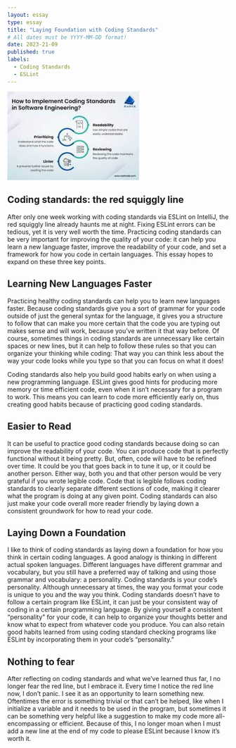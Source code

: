 ```yaml
---
layout: essay
type: essay
title: "Laying Foundation with Coding Standards"
# All dates must be YYYY-MM-DD format!
date: 2023-21-09
published: true
labels:
  - Coding Standards
  - ESLint
---
```


<img width="300px" class="rounded float-start pe-4" src="../img/coding.jpeg">

## Coding standards: the red squiggly line

After only one week working with coding standards via ESLint on IntelliJ, the red squiggly line already haunts me at night. Fixing ESLint errors can be tedious, yet it is very well worth the time. Practicing coding standards can be very important for improving the quality of your code: it can help you learn a new language faster, improve the readability of your code, and set a framework for how you code in certain languages. This essay hopes to expand on these three key points.

## Learning New Languages Faster

Practicing healthy coding standards can help you to learn new languages faster. Because coding standards give you a sort of grammar for your code outside of just the general syntax for the language, it gives you a structure to follow that can make you more certain that the code you are typing out makes sense and will work, because you’ve written it that way before. Of course, sometimes things in coding standards are unnecessary like certain spaces or new lines, but it can help to follow these rules so that you can organize your thinking while coding: That way you can think less about the way your code looks while you type so that you can focus on what it does! 

Coding standards also help you build good habits early on when using a new programming language. ESLint gives good hints for producing more memory or time efficient code, even when it isn’t necessary for a program to work. This means you can learn to code more efficiently early on, thus creating good habits because of practicing good coding standards.

## Easier to Read

It can be useful to practice good coding standards because doing so can improve the readability of your code. You can produce code that is perfectly functional without it being pretty. But, often, code will have to be refined over time. It could be you that goes back in to tune it up, or it could be another person. Either way, both you and that other person would be very grateful if you wrote legible code. Code that is legible follows coding standards to clearly separate different sections of code, making it clearer what the program is doing at any given point. Coding standards can also just make your code overall more reader friendly by laying down a consistent groundwork for how to read your code.

## Laying Down a Foundation

I like to think of coding standards as laying down a foundation for how you think in certain coding languages. A good analogy is thinking in different actual spoken languages. Different languages have different grammar and vocabulary, but you still have a preferred way of talking and using those grammar and vocabulary: a personality. Coding standards is your code’s personality. Although unnecessary at times, the way you format your code is unique to you and the way you think. Coding standards doesn’t have to follow a certain program like ESLint, it can just be your consistent way of coding in a certain programming language. By giving yourself a consistent “personality” for your code, it can help to organize your thoughts better and know what to expect from whatever code you produce. You can also retain good habits learned from using coding standard checking programs like ESLint by incorporating them in your code’s “personality.”

## Nothing to fear

After reflecting on coding standards and what we’ve learned thus far, I no longer fear the red line, but I embrace it. Every time I notice the red line now, I don’t panic. I see it as an opportunity to learn something new. Oftentimes the error is something trivial or that can’t be helped, like when I initialize a variable and it needs to be used in the program, but sometimes it can be something very helpful like a suggestion to make my code more all-encompassing or efficient. Because of this, I no longer moan when I must add a new line at the end of my code to please ESLint because I know it’s worth it.
